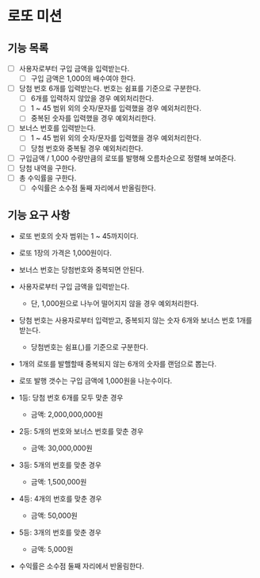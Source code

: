 # 로또 미션

## 기능 목록

- [ ] 사용자로부터 구입 금액을 입력받는다.
  - [ ] 구입 금액은 1,000의 배수여야 한다.
- [ ] 당첨 번호 6개를 입력받는다. 번호는 쉼표를 기준으로 구분한다.
  - [ ] 6개를 입력하지 않았을 경우 예외처리한다.
  - [ ] 1 ~ 45 범위 외의 숫자/문자를 입력했을 경우 예외처리한다.
  - [ ] 중복된 숫자를 입력했을 경우 예외처리한다.
- [ ] 보너스 번호를 입력받는다.
  - [ ] 1 ~ 45 범위 외의 숫자/문자를 입력했을 경우 예외처리한다.
  - [ ] 당첨 번호와 중복될 경우 예외처리한다.
- [ ] 구입금액 / 1,000 수량만큼의 로또를 발행해 오름차순으로 정렬해 보여준다.
- [ ] 당첨 내역을 구한다.
- [ ] 총 수익률을 구한다.
  - [ ] 수익률은 소수점 둘째 자리에서 반올림한다.

## 기능 요구 사항

- 로또 번호의 숫자 범위는 1 ~ 45까지이다.
- 로또 1장의 가격은 1,000원이다.
- 보너스 번호는 당첨번호와 중복되면 안된다.
- 사용자로부터 구입 금액을 입력받는다.
  - 단, 1,000원으로 나누어 떨어지지 않을 경우 예외처리한다.
- 당첨 번호는 사용자로부터 입력받고, 중복되지 않는 숫자 6개와 보너스 번호 1개를 받는다.
  - 당첨번호는 쉼표(,)를 기준으로 구분한다.
- 1개의 로또를 발핼할때 중복되지 않는 6개의 숫자를 랜덤으로 뽑는다.
- 로또 발행 갯수는 구입 금액에 1,000원을 나눈수이다.

- 1등: 당첨 번호 6개를 모두 맞춘 경우
  - 금액: 2,000,000,000원
- 2등: 5개의 번호와 보너스 번호를 맞춘 경우
  - 금액: 30,000,000원
- 3등: 5개의 번호를 맞춘 경우
  - 금액: 1,500,000원
- 4등: 4개의 번호를 맞춘 경우
  - 금액: 50,000원
- 5등: 3개의 번호를 맞춘 경우
  - 금액: 5,000원
- 수익률은 소수점 둘째 자리에서 반올림한다.
